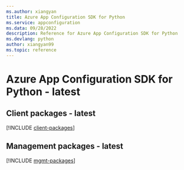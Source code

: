 ```yaml
---
ms.author: xiangyan
title: Azure App Configuration SDK for Python
ms.service: appconfiguration
ms.data: 09/28/2022
description: Reference for Azure App Configuration SDK for Python
ms.devlang: python
author: xiangyan99
ms.topic: reference
---
```

# Azure App Configuration SDK for Python - latest

## Client packages - latest
[!INCLUDE [client-packages](app-configuration-client-index.md)]
## Management packages - latest
[!INCLUDE [mgmt-packages](app-configuration-mgmt-index.md)]